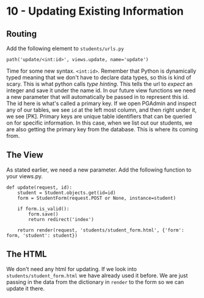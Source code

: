 # 10 - Updating Existing Information

## Routing

Add the following element to `students/urls.py`

`path('update/<int:id>', views.update, name='update')`

Time for some new syntax. `<int:id>`. Remember that Python is dynamically typed meaning that we don't have to declare data types, so this is kind of scary. This is what python calls _type hinting_. This tells the url to _expect_ an integer and save it under the name id. In our future view functions we need a new parameter that will automatically be passed in to represent this id. The id here is what's called a primary key. If we open PGAdmin and inspect any of our tables, we see `id` at the left most column, and then right under it, we see \[PK\]. Primary keys are unique table identifiers that can be queried on for specific information. In this case, when we list out our students, we are also getting the primary key from the database. This is where its coming from.

## The View

As stated earlier, we need a new parameter. Add the following function to your views.py.

```text
def update(request, id):
    student = Student.objects.get(id=id)
    form = StudentForm(request.POST or None, instance=student)

    if form.is_valid():
        form.save()
        return redirect('index')

    return render(request, 'students/student_form.html', {'form': form, 'student': student})
```

## The HTML

We don't need any html for updating. If we look into `students/student_form.html` we have already used it before. We are just passing in the data from the dictionary in `render` to the form so we can update it there.

 

